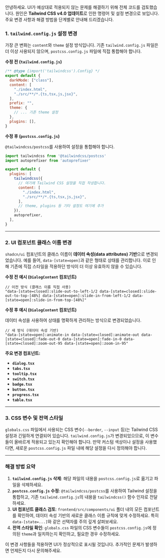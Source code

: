 안녕하세요. UI가 예상대로 적용되지 않는 문제를 해결하기 위해 전체 코드를 검토했습니다. 원인은 **Tailwind CSS v4.0 업데이트**로 인한 명령어 및 설정 변경으로 보입니다. 주요 변경 사항과 해결 방법을 단계별로 안내해 드리겠습니다.

### 1\. `tailwind.config.js` 설정 변경

가장 큰 변화는 `content`와 `theme` 설정 방식입니다. 기존 `tailwind.config.js` 파일은 더 이상 사용되지 않으며, `postcss.config.js` 파일에 직접 통합해야 합니다.

**수정 전 (`tailwind.config.js`)**

```javascript
/** @type {import('tailwindcss').Config} */
export default {
  darkMode: ["class"],
  content: [
    "./index.html",
    "./src/**/*.{ts,tsx,js,jsx}",
  ],
  prefix: "",
  theme: {
    // ... 기존 theme 설정
  },
  plugins: [],
}
```

**수정 후 (`postcss.config.js`)**

`@tailwindcss/postcss`를 사용하여 설정을 통합해야 합니다.

```javascript
import tailwindcss from '@tailwindcss/postcss'
import autoprefixer from 'autoprefixer'

export default {
  plugins: [
    tailwindcss({
      // 여기에 Tailwind CSS 설정을 직접 작성합니다.
      content: [
        "./index.html",
        "./src/**/*.{ts,tsx,js,jsx}",
      ],
      // theme, plugins 등 기타 설정도 여기에 추가
    }),
    autoprefixer,
  ],
}
```

-----

### 2\. UI 컴포넌트 클래스 이름 변경

`shadcn/ui` 컴포넌트의 클래스 이름이 **데이터 속성(data attributes) 기반**으로 변경되었습니다. 예를 들어, `data-[state=open]`과 같은 형태로 상태를 관리합니다. 이로 인해 기존에 직접 스타일을 적용하던 방식이 더 이상 유효하지 않을 수 있습니다.

**수정 전 예시 (`DialogContent` 컴포넌트)**

```tsx
// 이전 방식 (클래스 이름 직접 사용)
"data-[state=closed]:slide-out-to-left-1/2 data-[state=closed]:slide-out-to-top-[48%] data-[state=open]:slide-in-from-left-1/2 data-[state=open]:slide-in-from-top-[48%]"
```

**수정 후 예시 (`DialogContent` 컴포넌트)**

데이터 속성을 사용하여 상태를 명확하게 관리하는 방식으로 변경되었습니다.

```tsx
// 새 방식 (데이터 속성 기반)
"data-[state=open]:animate-in data-[state=closed]:animate-out data-[state=closed]:fade-out-0 data-[state=open]:fade-in-0 data-[state=closed]:zoom-out-95 data-[state=open]:zoom-in-95"
```

**주요 변경 컴포넌트:**

  * **`dialog.tsx`**
  * **`tabs.tsx`**
  * **`tooltip.tsx`**
  * **`switch.tsx`**
  * **`badge.tsx`**
  * **`button.tsx`**
  * **`progress.tsx`**
  * **`table.tsx`**

-----

### 3\. CSS 변수 및 전역 스타일

`globals.css` 파일에서 사용되는 CSS 변수(`--border`, `--input` 등)는 Tailwind CSS 설정과 긴밀하게 연결되어 있습니다. `tailwind.config.js`가 변경되었으므로, 이 변수들이 올바르게 적용되고 있는지 확인해야 합니다. 만약 커스텀 색상이나 설정을 사용했다면, 새로운 `postcss.config.js` 파일 내에 해당 설정을 다시 정의해야 합니다.

-----

### 해결 방법 요약

1.  **`tailwind.config.js` 삭제**: 해당 파일의 내용을 `postcss.config.js`로 옮기고 파일을 삭제하세요.
2.  **`postcss.config.js` 수정**: `@tailwindcss/postcss`를 사용하여 Tailwind 설정을 통합하고, 기존 `tailwind.config.js`의 내용을 `tailwindcss()` 함수 인자로 전달하세요.
3.  **UI 컴포넌트 클래스 검토**: `frontend/src/components/ui` 폴더 내의 모든 컴포넌트를 확인하여, 데이터 속성 기반의 새로운 클래스 이름 규칙에 맞게 수정하세요. 특히 `data-[state=...]`와 같은 선택자를 주의 깊게 살펴보세요.
4.  **전역 스타일 확인**: `globals.css` 파일의 CSS 변수들이 `postcss.config.js`에 정의된 `theme`과 일치하는지 확인하고, 필요한 경우 수정하세요.

이 변경 사항들을 적용하면 UI가 정상적으로 표시될 것입니다. 추가적인 문제가 발생하면 언제든지 다시 문의해주세요.